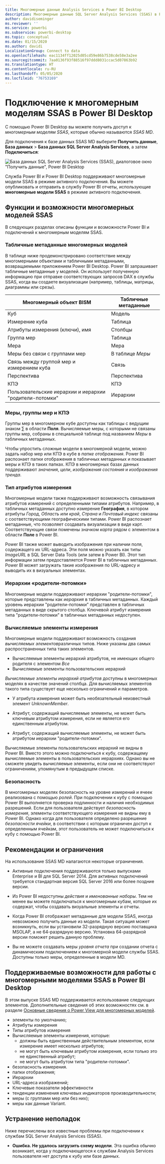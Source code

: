 ```yaml
---
title: Многомерные данные Analysis Services в Power BI Desktop
description: Многомерные данные SQL Server Analysis Services (SSAS) в Power BI Desktop
author: davidiseminger
ms.reviewer: ''
ms.service: powerbi
ms.subservice: powerbi-desktop
ms.topic: conceptual
ms.date: 01/15/2020
ms.author: davidi
LocalizationGroup: Connect to data
ms.openlocfilehash: eac1134ff12025d05cd59e86b7538cde58e3a2ee
ms.sourcegitcommit: 7aa0136f93f88516f97ddd8031ccac5d07863b92
ms.translationtype: HT
ms.contentlocale: ru-RU
ms.lasthandoff: 05/05/2020
ms.locfileid: "76753169"
---
```

# <a name="connect-to-ssas-multidimensional-models-in-power-bi-desktop"></a>Подключение к многомерным моделям SSAS в Power BI Desktop

С помощью Power BI Desktop вы можете получить доступ к *многомерным моделям SSAS*, которые обычно называются *SSAS MD*.

Для подключения к базе данных SSAS MD выберите **Получить данные**, **База данных** > **База данных SQL Server Analysis Services**, а затем **Подключиться**:

![База данных SQL Server Analysis Services (SSAS), диалоговое окно "Получить данные", Power BI Desktop](media/desktop-ssas-multidimensional/ssas-multidimensional-2.png)

Служба Power BI и Power BI Desktop поддерживают многомерные модели SSAS в режиме активного подключения. Вы можете опубликовать и отправить в службу Power BI отчеты, использующие **многомерные модели SSAS** в режиме активного подключения.

## <a name="capabilities-and-features-of-ssas-md"></a>Функции и возможности многомерных моделей SSAS

В следующих разделах описаны функции и возможности Power BI и подключений к многомерным моделям SSAS.

### <a name="tabular-metadata-of-multidimensional-models"></a>Табличные метаданные многомерных моделей

В таблице ниже продемонстрировано соответствие между многомерными объектами и табличными метаданными, возвращаемыми приложением Power BI Desktop. Power BI запрашивает табличные метаданные у моделей. Он использует полученную информацию при отправке соответствующих запросов DAX в службы SSAS, когда вы создаете визуализации (например, таблицы, матрицы, диаграммы или срезы).

| Многомерный объект BISM | Табличные метаданные |
| --- | --- |
| Куб |Модель |
| Измерение куба |Таблица |
| Атрибуты измерения (ключи), имя |Столбцы |
| Группа мер |Таблица |
| Мера |Мера |
| Меры без связи с группами мер |В таблице *Меры* |
| Связь между группой мер и измерением куба |Связь |
| Перспектива |Перспектива |
| КПЭ |КПЭ |
| Пользовательские иерархии и иерархии "родители-потомки" |Иерархии |

### <a name="measures-measure-groups-and-kpis"></a>Меры, группы мер и КПЭ

Группы мер в многомерном кубе доступны как таблицы с ведущим знаком ∑ в области **Поля**. Вычисляемые меры, с которыми не связаны группы мер, собраны в специальной таблице под названием *Меры* в табличных метаданных.

Чтобы упростить сложные модели в многомерной модели, можно задать набор мер или КПЭ в кубе в *папке отображения*. Power BI распознает папки отображения в табличных метаданных и показывает меры и КПЭ в таких папках. КПЭ в многомерных базах данных поддерживают *значения*, *цели*, *изображения состояния* и *изображения тренда*.

### <a name="dimension-attribute-type"></a>Тип атрибутов измерения

Многомерные модели также поддерживают возможность связывания атрибутов измерений с определенными типами атрибутов. Например, в табличных метаданных доступно измерение **География**, в котором атрибуты *Город*, *Область или край*, *Страна* и *Почтовый индекс* связаны с соответствующими географическими типами. Power BI распознает метаданные, что позволяет создавать визуализации в виде карт. Соответствующие связи помечены значком *карта* рядом с элементом в области **Поле** в Power BI.

Power BI также может выводить изображения при наличии поля, содержащего их URL-адреса. Эти поля можно указать как типы *ImageURL* в SQL Server Data Tools (или затем в Power BI). Этот тип информации затем предоставляется Power BI в табличных метаданных. Power BI может загружать такие изображения по URL-адресу и выводить их в визуальных элементах.

### <a name="parent-child-hierarchies"></a>Иерархии «родители-потомки»

Многомерные модели поддерживают иерархии "родители-потомки", которые представлены как *иерархия* в табличных метаданных. Каждый уровень иерархии "родители-потомки" представлен в табличных метаданных в виде скрытого столбца. Ключевой атрибут измерения типа "родители-потомки" в табличных метаданных недоступен.

### <a name="dimension-calculated-members"></a>Вычисляемые элементы измерения

Многомерные модели поддерживают возможность создания *вычисляемых элементов*различных типов. Ниже указаны два самых распространенных типа таких элементов.

* Вычисляемые элементы иерархий атрибутов, не имеющих общего родителя с элементом *Все*
* Вычисляемые элементы пользовательских иерархий

*Вычисляемые элементы иерархий атрибутов* доступны в многомерных моделях в качестве значений столбца. Для вычисляемых элементов такого типа существует еще несколько ограничений и параметров.

* У атрибута измерения может быть необязательный неизвестный элемент *UnknownMember*.

* Атрибут, содержащий вычисляемые элементы, не может быть ключевым атрибутом измерения, если не является его единственным атрибутом.

* Атрибут, содержащий вычисляемые элементы, не может быть атрибутом иерархии "родители-потомки".

Вычисляемые элементы пользовательских иерархий не видны в Power BI. Вместо этого можно подключиться к кубу, содержащему вычисляемые элементы в пользовательских иерархиях. Однако вы не сможете увидеть вычисляемые элементы, если они не соответствуют ограничениям, упомянутым в предыдущем списке.

### <a name="security"></a>Безопасность

В многомерных моделях безопасность на уровне измерений и ячеек реализована с помощью *ролей*. При подключении к кубу с помощью Power BI выполняется проверка подлинности и наличия необходимых разрешений. Если для пользователя действует *безопасность измерения*, элементы соответствующего измерения не видны ему в Power BI. Однако когда для пользователя определено разрешение *безопасности ячейки*, в соответствии с которым ограничен доступ к определенным ячейкам, этот пользователь не может подключиться к кубу с помощью Power BI.

## <a name="considerations-and-limitations"></a>Рекомендации и ограничения

На использование SSAS MD налагаются некоторые ограничения.

* Активные подключения поддерживаются только выпусками Enterprise и BI для SQL Server 2014. Для активных подключений требуется стандартная версия SQL Server 2016 или более поздние версии.

* Из Power BI недоступны *действия* и *именованные наборы*. Тем не менее вы можете подключаться к многомерным кубам, которые их содержат, чтобы создавать визуальные элементы и отчеты.

* Когда Power BI отображает метаданные для модели SSAS, иногда невозможно получить данные из модели. Такая ситуация может возникнуть, если вы установили 32-разрядную версию поставщика MSOLAP, а не 64-разрядную версию. Установка 64-разрядной версии поможет решить данную проблему.

* Вы не можете создавать меры *уровня отчета* при создании отчета с динамическим подключением к многомерной модели службы SSAS. Доступны только меры, определенные в модели MD.

## <a name="supported-features-of-ssas-md-in-power-bi-desktop"></a>Поддерживаемые возможности для работы с многомерными моделями SSAS в Power BI Desktop

В этом выпуске SSAS MD поддерживается использование следующих элементов. Дополнительные сведения об этих возможностях см. в разделе [Основные сведения о Power View для многомерных моделей](/sql/analysis-services/multidimensional-models/understanding-power-view-for-multidimensional-models?view=sql-server-2014).

* элементы по умолчанию;
* Атрибуты измерения
* Типы атрибутов измерения
* Вычисляемые элементы измерения, которые:
  * должны быть единственным действительным элементом, если измерение имеет несколько атрибутов;
  * не могут быть ключевым атрибутом измерения, если только это не единственный атрибут;
  * не могут быть атрибутом типа "родители-потомки".
* безопасность измерения.
* папки отображения;
* Иерархии
* URL-адреса изображений;
* Ключевые показатели эффективности
* тенденции изменения ключевых индикаторов производительности;
* меры (с группами мер или без них);
* меры как данные Variant.

## <a name="troubleshooting"></a>Устранение неполадок

Ниже перечислены все известные проблемы при подключении к службам SQL Server Analysis Services (SSAS).

* **Ошибка. Не удалось загрузить схему модели**. Эта ошибка обычно возникает, когда у подключающегося к службам Analysis Services пользователя нет доступа к кубу или базе данных.
